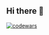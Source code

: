 ## Hi there 👋
[![codewars](https://www.codewars.com/users/faust24/badges/large)](https://www.codewars.com/users/faust24/badges/large)
<!--
**alxgmv/alxgmv** is a ✨ _special_ ✨ repository because its `README.md` (this file) appears on your GitHub profile.

Here are some ideas to get you started:

- 🔭 I’m currently working on ...
- 🌱 I’m currently learning ...
- 👯 I’m looking to collaborate on ...
- 🤔 I’m looking for help with ...
- 💬 Ask me about ...
- 📫 How to reach me: ...
- 😄 Pronouns: ...
- ⚡ Fun fact: ...
-->

